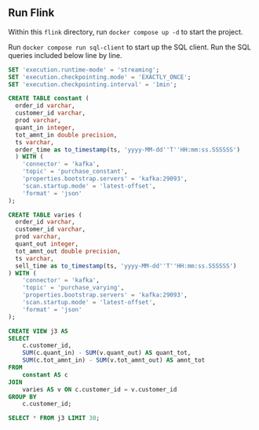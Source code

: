 ## Run Flink

Within this `flink` directory, run `docker compose up -d` to start the project.

Run `docker compose run sql-client` to start up the SQL client. Run the SQL queries included below line by line. 

```sql
SET 'execution.runtime-mode' = 'streaming';
SET 'execution.checkpointing.mode' = 'EXACTLY_ONCE';
SET 'execution.checkpointing.interval' = '1min';

CREATE TABLE constant (
  order_id varchar,
  customer_id varchar,
  prod varchar,
  quant_in integer,
  tot_amnt_in double precision,
  ts varchar,
  order_time as to_timestamp(ts, 'yyyy-MM-dd''T''HH:mm:ss.SSSSSS')
  ) WITH (
    'connector' = 'kafka',
    'topic' = 'purchase_constant',
    'properties.bootstrap.servers' = 'kafka:29093',
    'scan.startup.mode' = 'latest-offset',
    'format' = 'json'
);

CREATE TABLE varies (
  order_id varchar,
  customer_id varchar,
  prod varchar,
  quant_out integer,
  tot_amnt_out double precision,
  ts varchar, 
  sell_time as to_timestamp(ts, 'yyyy-MM-dd''T''HH:mm:ss.SSSSSS')
) WITH (
    'connector' = 'kafka',
    'topic' = 'purchase_varying',
    'properties.bootstrap.servers' = 'kafka:29093',
    'scan.startup.mode' = 'latest-offset',
    'format' = 'json'
);

CREATE VIEW j3 AS
SELECT 
    c.customer_id,
    SUM(c.quant_in) - SUM(v.quant_out) AS quant_tot,
    SUM(c.tot_amnt_in) - SUM(v.tot_amnt_out) AS amnt_tot
FROM 
    constant AS c
JOIN 
    varies AS v ON c.customer_id = v.customer_id
GROUP BY 
    c.customer_id;

SELECT * FROM j3 LIMIT 30;
```

